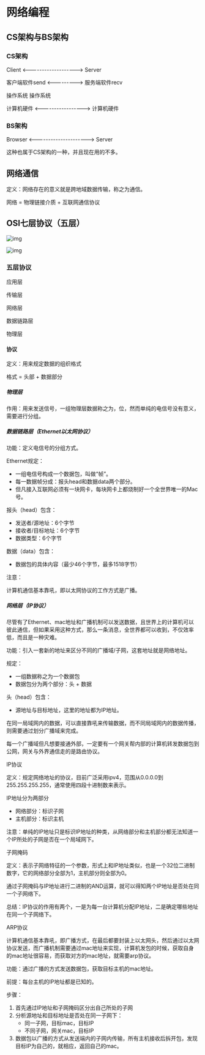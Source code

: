 # 网络编程

## CS架构与BS架构

### CS架构

Client <-------------------> Server

客户端软件send <---------> 服务端软件recv

操作系统                              操作系统

计算机硬件 <-----------------> 计算机硬件

### BS架构

Browser <---------------------> Server

这种也属于CS架构的一种，并且现在用的不多。

## 网络通信

定义：网络存在的意义就是跨地域数据传输，称之为通信。

网络 = 物理链接介质 + 互联网通信协议

## OSI七层协议（五层）

![img](https://images2015.cnblogs.com/blog/1036857/201610/1036857-20161008145544426-736439132.png)

![img](https://img2020.cnblogs.com/blog/1036857/202004/1036857-20200415215541847-564448301.gif)

### 五层协议

应用层

传输层

网络层

数据链路层

物理层

#### 协议

定义：用来规定数据的组织格式

格式 = 头部 + 数据部分

##### 物理层

作用：用来发送信号，一组物理层数据称之为，位，然而单纯的电信号没有意义，需要进行分组。

##### 数据链路层（Ethernet以太网协议）

功能：定义电信号的分组方式。

Ethernet规定：

- 一组电信号构成一个数据包，叫做“帧”。
- 每一数据帧分成：报头head和数据data两个部分。
- 但凡接入互联网必须有一块网卡，每块网卡上都烧制好一个全世界唯一的Mac号。

报头（head）包含：

- 发送者/源地址：6个字节
- 接收者/目标地址：6个字节
- 数据类型：6个字节

数据（data）包含：

- 数据包的具体内容（最少46个字节，最多1518字节）

注意：

计算机通信基本靠吼，即以太网协议的工作方式是广播。

##### 网络层（IP协议）

尽管有了Ethernet、mac地址和广播机制可以发送数据，且世界上的计算机可以彼此通信，但如果采用这种方式，那么一条消息，全世界都可以收到，不仅效率低，而且是一种灾难。

功能：引入一套新的地址来区分不同的广播域/子网，这套地址就是网络地址。

规定：

- 一组数据称之为一个数据包
- 数据包分为两个部分：头 + 数据

头（head）包含：

- 源地址与目标地址，这里的地址都为IP地址。

在同一局域网内的数据，可以直接靠吼来传输数据，而不同局域网内的数据传播，则需要通过划分广播域来完成。

每一个广播域但凡想要接通外部，一定要有一个网关帮内部的计算机转发数据包到公网，网关与外界通信走的是路由协议。

IP协议

定义：规定网络地址的协议，目前广泛采用ipv4，范围从0.0.0.0到255.255.255.255，通常使用四段十进制数来表示。

IP地址分为两部分

- 网络部分：标识子网
- 主机部分：标识主机

注意：单纯的IP地址只是标识IP地址的种类，从网络部分和主机部分都无法知道一个IP所处的子网是否在一个局域网下。

子网掩码

定义：表示子网络特征的一个参数，形式上和IP地址类似，也是一个32位二进制数字，它的网络部分全部为1，主机部分则全部为0。

通过子网掩码与IP地址进行二进制的AND运算，就可以得知两个IP地址是否处在同一个子网络下。

总结：IP协议的作用有两个，一是为每一台计算机分配IP地址，二是确定哪些地址在同一个子网络下。

ARP协议

计算机通信基本靠吼，即广播方式，在最后都要封装上以太网头，然后通过以太网协议发送，而广播机制需要通过mac地址来实现，计算机发包的时候，获取自身的mac地址很容易，而获取对方的mac地址，就需要arp协议。

功能：通过广播的方式发送数据包，获取目标主机的mac地址。

前提：每台主机的IP地址都是已知的。

步骤：

1. 首先通过IP地址和子网掩码区分出自己所处的子网
2. 分析源地址和目标地址是否处在同一子网下：
   - 同一子网，目标mac，目标IP
   - 不同子网，网关mac，目标IP
3. 数据包以广播的方式从发送端内的子网内传输，所有主机接收后拆开包，发现目标IP为自己的，就相应，返回自己的mac。



